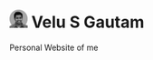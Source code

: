 <h1><img src="https://raw.githubusercontent.com/velusgautam/velusgautam.com/project2.0/static/favicon.png" width="32"> Velu S Gautam</h1>

Personal Website of me
